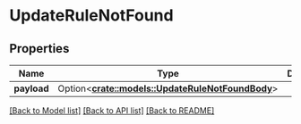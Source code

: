 # UpdateRuleNotFound

## Properties

Name | Type | Description | Notes
------------ | ------------- | ------------- | -------------
**payload** | Option<[**crate::models::UpdateRuleNotFoundBody**](UpdateRuleNotFoundBody.md)> |  | [optional]

[[Back to Model list]](../README.md#documentation-for-models) [[Back to API list]](../README.md#documentation-for-api-endpoints) [[Back to README]](../README.md)


